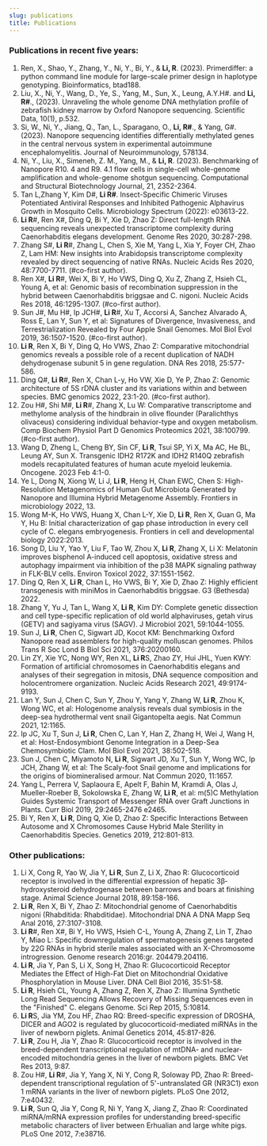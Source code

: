 ```yaml
---
slug: publications
title: Publications
---
```


### Publications in recent five years:
1. Ren, X., Shao, Y., Zhang, Y., Ni, Y., Bi, Y., & **Li, R**. (2023). Primerdiffer: a python command line module for large-scale primer design in haplotype genotyping. Bioinformatics, btad188.
2. Liu, X., Ni, Y., Wang, D., Ye, S., Yang, M., Sun, X., Leung, A.Y.H#. and **Li, R#**., (2023). Unraveling the whole genome DNA methylation profile of zebrafish kidney marrow by Oxford Nanopore sequencing. Scientific Data, 10(1), p.532.
3. Si, W., Ni, Y., Jiang, Q., Tan, L., Sparagano, O., **Li, R#**., & Yang, G#. (2023). Nanopore sequencing identifies differentially methylated genes in the central nervous system in experimental autoimmune encephalomyelitis. Journal of Neuroimmunology, 578134.
3. Ni, Y., Liu, X., Simeneh, Z. M., Yang, M., & **Li, R**. (2023). Benchmarking of Nanopore R10. 4 and R9. 4.1 flow cells in single-cell whole-genome amplification and whole-genome shotgun sequencing. Computational and Structural Biotechnology Journal, 21, 2352-2364.
3. Tan L,Zhang Y, Kim D#, **Li R#**. Insect-Specific Chimeric Viruses Potentiated Antiviral Responses and Inhibited Pathogenic Alphavirus Growth in Mosquito Cells. Microbiology Spectrum (2022): e03613-22. 
4. **Li R**#, Ren X#, Ding Q, Bi Y, Xie D, Zhao Z: Direct full-length RNA sequencing reveals unexpected transcriptome complexity during Caenorhabditis elegans development. Genome Res 2020, 30:287-298.
5. Zhang S#, **Li R**#, Zhang L, Chen S, Xie M, Yang L, Xia Y, Foyer CH, Zhao Z, Lam HM: New insights into Arabidopsis transcriptome complexity revealed by direct sequencing of native RNAs. Nucleic Acids Res 2020, 48:7700-7711. (#co-first author).
6. Ren X#, **Li R**#, Wei X, Bi Y, Ho VWS, Ding Q, Xu Z, Zhang Z, Hsieh CL, Young A, et al: Genomic basis of recombination suppression in the hybrid between Caenorhabditis briggsae and C. nigoni. Nucleic Acids Res 2018, 46:1295-1307. (#co-first author).
7. Sun J#, Mu H#, Ip JCH#, **Li R**#, Xu T, Accorsi A, Sanchez Alvarado A, Ross E, Lan Y, Sun Y, et al: Signatures of Divergence, Invasiveness, and Terrestrialization Revealed by Four Apple Snail Genomes. Mol Biol Evol 2019, 36:1507-1520. (#co-first author).
8. **Li R**, Ren X, Bi Y, Ding Q, Ho VWS, Zhao Z: Comparative mitochondrial genomics reveals a possible role of a recent duplication of NADH dehydrogenase subunit 5 in gene regulation. DNA Res 2018, 25:577-586.
9. Ding Q#, **Li R**#, Ren X, Chan L-y, Ho VW, Xie D, Ye P, Zhao Z: Genomic architecture of 5S rDNA cluster and its variations within and between species. BMC genomics 2022, 23:1-20. (#co-first author).
10. Zou H#, Shi M#, **Li R**#, Zhang X, Lu W: Comparative transcriptome and methylome analysis of the hindbrain in olive flounder (Paralichthys olivaceus) considering individual behavior-type and oxygen metabolism. Comp Biochem Physiol Part D Genomics Proteomics 2021, 38:100799. (#co-first author).
11. Wang D, Zheng L, Cheng BY, Sin CF, **Li R**, Tsui SP, Yi X, Ma AC, He BL, Leung AY, Sun X. Transgenic IDH2 R172K and IDH2 R140Q zebrafish models recapitulated features of human acute myeloid leukemia. Oncogene. 2023 Feb 4:1-0.
12. Ye L, Dong N, Xiong W, Li J, **Li R**, Heng H, Chan EWC, Chen S: High-Resolution Metagenomics of Human Gut Microbiota Generated by Nanopore and Illumina Hybrid Metagenome Assembly. Frontiers in microbiology 2022, 13.
13. Wong M-K, Ho VWS, Huang X, Chan L-Y, Xie D, **Li R**, Ren X, Guan G, Ma Y, Hu B: Initial characterization of gap phase introduction in every cell cycle of C. elegans embryogenesis. Frontiers in cell and developmental biology 2022:2013.
14. Song D, Liu Y, Yao Y, Liu F, Tao W, Zhou X, **Li R**, Zhang X, Li X: Melatonin improves bisphenol A-induced cell apoptosis, oxidative stress and autophagy impairment via inhibition of the p38 MAPK signaling pathway in FLK-BLV cells. Environ Toxicol 2022, 37:1551-1562.
15. Ding Q, Ren X, **Li R**, Chan L, Ho VWS, Bi Y, Xie D, Zhao Z: Highly efficient transgenesis with miniMos in Caenorhabditis briggsae. G3 (Bethesda) 2022.
16. Zhang Y, Yu J, Tan L, Wang X, **Li R**, Kim DY: Complete genetic dissection and cell type-specific replication of old world alphaviruses, getah virus (GETV) and sagiyama virus (SAGV). J Microbiol 2021, 59:1044-1055.
17. Sun J, **Li R**, Chen C, Sigwart JD, Kocot KM: Benchmarking Oxford Nanopore read assemblers for high-quality molluscan genomes. Philos Trans R Soc Lond B Biol Sci 2021, 376:20200160.
18. Lin ZY, Xie YC, Nong WY, Ren XL, **Li R**S, Zhao ZY, Hui JHL, Yuen KWY: Formation of artificial chromosomes in Caenorhabditis elegans and analyses of their segregation in mitosis, DNA sequence composition and holocentromere organization. Nucleic Acids Research 2021, 49:9174-9193.
19. Lan Y, Sun J, Chen C, Sun Y, Zhou Y, Yang Y, Zhang W, **Li R**, Zhou K, Wong WC, et al: Hologenome analysis reveals dual symbiosis in the deep-sea hydrothermal vent snail Gigantopelta aegis. Nat Commun 2021, 12:1165.
20. Ip JC, Xu T, Sun J, **Li R**, Chen C, Lan Y, Han Z, Zhang H, Wei J, Wang H, et al: Host-Endosymbiont Genome Integration in a Deep-Sea Chemosymbiotic Clam. Mol Biol Evol 2021, 38:502-518.
21. Sun J, Chen C, Miyamoto N, **Li R**, Sigwart JD, Xu T, Sun Y, Wong WC, Ip JCH, Zhang W, et al: The Scaly-foot Snail genome and implications for the origins of biomineralised armour. Nat Commun 2020, 11:1657.
22. Yang L, Perrera V, Saplaoura E, Apelt F, Bahin M, Kramdi A, Olas J, Mueller-Roeber B, Sokolowska E, Zhang W, **Li R**, et al: m(5)C Methylation Guides Systemic Transport of Messenger RNA over Graft Junctions in Plants. Curr Biol 2019, 29:2465-2476 e2465.
23. Bi Y, Ren X, **Li R**, Ding Q, Xie D, Zhao Z: Specific Interactions Between Autosome and X Chromosomes Cause Hybrid Male Sterility in Caenorhabditis Species. Genetics 2019, 212:801-813.

### Other publications:
1. Li X, Cong R, Yao W, Jia Y, **Li R**, Sun Z, Li X, Zhao R: Glucocorticoid receptor is involved in the differential expression of hepatic 3β‐hydroxysteroid dehydrogenase between barrows and boars at finishing stage. Animal Science Journal 2018, 89:158-166.
2. **Li R**, Ren X, Bi Y, Zhao Z: Mitochondrial genome of Caenorhabditis nigoni (Rhabditida: Rhabditidae). Mitochondrial DNA A DNA Mapp Seq Anal 2016, 27:3107-3108.
3. **Li R**#, Ren X#, Bi Y, Ho VWS, Hsieh C-L, Young A, Zhang Z, Lin T, Zhao Y, Miao L: Specific downregulation of spermatogenesis genes targeted by 22G RNAs in hybrid sterile males associated with an X-Chromosome introgression. Genome research 2016:gr. 204479.204116.
4. **Li R**, Jia Y, Pan S, Li X, Song H, Zhao R: Glucocorticoid Receptor Mediates the Effect of High-Fat Diet on Mitochondrial Oxidative Phosphorylation in Mouse Liver. DNA Cell Biol 2016, 35:51-58.
5. **Li R**, Hsieh CL, Young A, Zhang Z, Ren X, Zhao Z: Illumina Synthetic Long Read Sequencing Allows Recovery of Missing Sequences even in the "Finished" C. elegans Genome. Sci Rep 2015, 5:10814.
6. **Li R**S, Jia YM, Zou HF, Zhao RQ: Breed-specific expression of DROSHA, DICER and AGO2 is regulated by glucocorticoid-mediated miRNAs in the liver of newborn piglets. Animal Genetics 2014, 45:817-826.
7. **Li R**, Zou H, Jia Y, Zhao R: Glucocorticoid receptor is involved in the breed-dependent transcriptional regulation of mtDNA- and nuclear-encoded mitochondria genes in the liver of newborn piglets. BMC Vet Res 2013, 9:87.
8. Zou H#, **Li R**#, Jia Y, Yang X, Ni Y, Cong R, Soloway PD, Zhao R: Breed-dependent transcriptional regulation of 5'-untranslated GR (NR3C1) exon 1 mRNA variants in the liver of newborn piglets. PLoS One 2012, 7:e40432.
9. **Li R**, Sun Q, Jia Y, Cong R, Ni Y, Yang X, Jiang Z, Zhao R: Coordinated miRNA/mRNA expression profiles for understanding breed-specific metabolic characters of liver between Erhualian and large white pigs. PLoS One 2012, 7:e38716.





